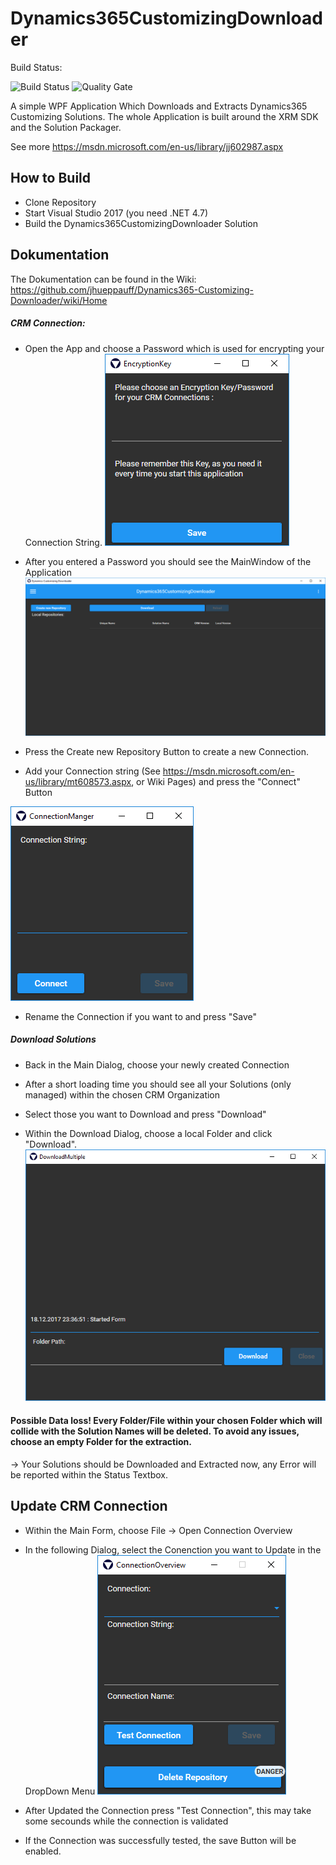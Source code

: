 # Dynamics365CustomizingDownloader
Build Status:

![Build Status](https://vss-hueppauff.visualstudio.com/_apis/public/build/definitions/c6b6194e-ccf7-4bfb-b69b-08e22f70ac52/8/badge)
![Quality Gate](https://sonarcloud.io/api/badges/gate?key=Dynamics365CustomizingDownloader)

A simple WPF Application Which Downloads and Extracts Dynamics365 Customizing Solutions.
The whole Application is built around the XRM SDK and the Solution Packager.

See more https://msdn.microsoft.com/en-us/library/jj602987.aspx

## How to Build

- Clone Repository
- Start Visual Studio 2017 (you need .NET 4.7)
- Build the Dynamics365CustomizingDownloader Solution

## Dokumentation 

The Dokumentation can be found in the Wiki:
https://github.com/jhueppauff/Dynamics365-Customizing-Downloader/wiki/Home

##### CRM Connection:

- Open the App and choose a Password which is used for encrypting your Connection String.
![EncryptionKey](Media/EncryptionKey.PNG)

- After you entered a Password you should see the MainWindow of the Application
![MainWindow](Media/MainWindow.PNG)

- Press the Create new Repository Button to create a new Connection.

- Add your Connection string (See https://msdn.microsoft.com/en-us/library/mt608573.aspx, or Wiki Pages) and press the "Connect" Button

![ConnectionManager](Media/ConnectionManager.PNG)

- Rename the Connection if you want to and press "Save"

##### Download Solutions


- Back in the Main Dialog, choose your newly created Connection

- After a short loading time you should see all your Solutions (only managed) within the chosen CRM Organization

- Select those you want to Download and press "Download"

- Within the Download Dialog, choose a local Folder and click "Download".
![Download Dialog](Media/DownloadDialog.PNG)

#### Possible Data loss! Every Folder/File within your chosen Folder which will collide with the Solution Names will be deleted. To avoid any issues, choose an empty Folder for the extraction.

-> Your Solutions should be Downloaded and Extracted now, any Error will be reported within the Status Textbox.


## Update CRM Connection

- Within the Main Form, choose File -> Open Connection Overview

- In the following Dialog, select the Conenction you want to Update in the DropDown Menu
![Connection Overview](Media/ConnectionOverview.PNG)

- After Updated the Connection press "Test Connection", this may take some secounds while the connection is validated

- If the Connection was successfully tested, the save Button will be enabled.
